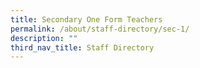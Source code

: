 ```yaml
---
title: Secondary One Form Teachers
permalink: /about/staff-directory/sec-1/
description: ""
third_nav_title: Staff Directory
---
```

